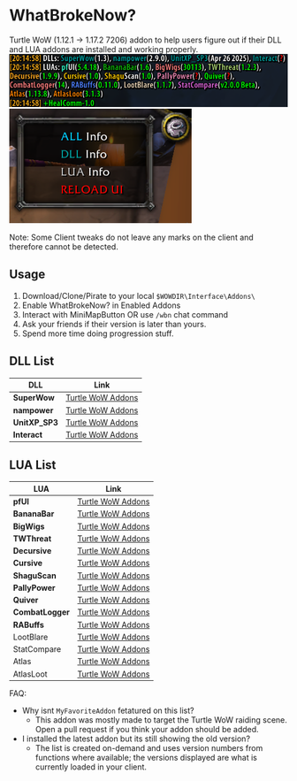# WhatBrokeNow?

Turtle WoW (1.12.1 -> 1.17.2 7206) addon to help users figure out if their DLL and LUA addons are installed and working properly.
![Example Output](/assets/Version_Output.png)
![Dropdown Menu](/assets/dropdown.png)

Note: Some Client tweaks do not leave any marks on the client and therefore cannot be detected.

## Usage

1. Download/Clone/Pirate to your local `$WOWDIR\Interface\Addons\`
2. Enable WhatBrokeNow? in Enabled Addons
3. Interact with MiniMapButton OR use `/wbn` chat command
4. Ask your friends if their version is later than yours.
5. Spend more time doing progression stuff.

## DLL List

|DLL|Link|
|---|---|
|**SuperWow**|[Turtle WoW Addons](https://turtle-wow.fandom.com/wiki/Addons#SuperWoW_Addons)|
|**nampower**|[Turtle WoW Addons](https://turtle-wow.fandom.com/wiki/Addons#SuperWoW_Addons)|
|**UnitXP_SP3**|[Turtle WoW Addons](https://turtle-wow.fandom.com/wiki/Addons#SuperWoW_Addons)|
|**Interact**|[Turtle WoW Addons](https://turtle-wow.fandom.com/wiki/Addons#SuperWoW_Addons)|

## LUA List

|LUA|Link|
|---|---|
|**pfUI**|[Turtle WoW Addons](https://turtle-wow.fandom.com/wiki/Addons)|
|**BananaBar**|[Turtle WoW Addons](https://turtle-wow.fandom.com/wiki/Addons)|
|**BigWigs**|[Turtle WoW Addons](https://turtle-wow.fandom.com/wiki/Addons)|
|**TWThreat**|[Turtle WoW Addons](https://turtle-wow.fandom.com/wiki/Addons)|
|**Decursive**|[Turtle WoW Addons](https://turtle-wow.fandom.com/wiki/Addons)|
|**Cursive**|[Turtle WoW Addons](https://turtle-wow.fandom.com/wiki/Addons)|
|**ShaguScan**|[Turtle WoW Addons](https://turtle-wow.fandom.com/wiki/Addons)|
|**PallyPower**|[Turtle WoW Addons](https://turtle-wow.fandom.com/wiki/Addons)|
|**Quiver**|[Turtle WoW Addons](https://turtle-wow.fandom.com/wiki/Addons)|
|**CombatLogger**|[Turtle WoW Addons](https://turtle-wow.fandom.com/wiki/Addons)|
|**RABuffs**|[Turtle WoW Addons](https://turtle-wow.fandom.com/wiki/Addons)|
|LootBlare|[Turtle WoW Addons](https://turtle-wow.fandom.com/wiki/Addons)|
|StatCompare|[Turtle WoW Addons](https://turtle-wow.fandom.com/wiki/Addons)|
|Atlas|[Turtle WoW Addons](https://turtle-wow.fandom.com/wiki/Addons)|
|AtlasLoot|[Turtle WoW Addons](https://turtle-wow.fandom.com/wiki/Addons)|

FAQ:

- Why isnt `MyFavoriteAddon` fetatured on this list?
  - This addon was mostly made to target the Turtle WoW raiding scene. Open a pull request if you think your addon should be added.
- I installed the latest addon but its still showing the old version?
  - The list is created on-demand and uses version numbers from functions where available; the versions displayed are what is currently loaded in your client.
